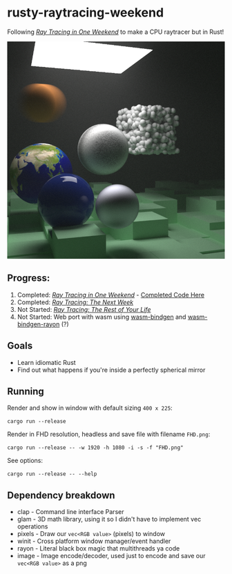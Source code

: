 # rusty-raytracing-weekend

Following [_Ray Tracing in One Weekend_](https://raytracing.github.io/) to make a CPU raytracer but in Rust!

<img src="./media/render_book2.png" alt="Final render of book 2" width=800/>


## Progress:
1. Completed: [_Ray Tracing in One Weekend_](https://raytracing.github.io/books/RayTracingInOneWeekend.html) - [Completed Code Here](https://github.com/stevenhuyn/rusty-raytracing-weekend/tree/7b10c8097581be7427d7b18647b07b8a451772f5)
2. Completed: [_Ray Tracing: The Next Week_](https://raytracing.github.io/books/RayTracingTheNextWeek.html)
3. Not Started: [_Ray Tracing: The Rest of Your Life_](https://raytracing.github.io/books/RayTracingTheRestOfYourLife.html)
4. Not Started: Web port with wasm using [wasm-bindgen](https://github.com/rustwasm/wasm-bindgen) and [wasm-bindgen-rayon](https://github.com/GoogleChromeLabs/wasm-bindgen-rayon) (?)

## Goals
- Learn idiomatic Rust
- Find out what happens if you're inside a perfectly spherical mirror

## Running 

Render and show in window with default sizing `400 x 225`:
```
cargo run --release
```

Render in FHD resolution, headless and save file with filename `FHD.png`:
```
cargo run --release -- -w 1920 -h 1080 -i -s -f "FHD.png"
```

See options:
```
cargo run --release -- --help
```

## Dependency breakdown
- clap - Command line interface Parser
- glam - 3D math library, using it so I didn't have to implement vec operations
- pixels - Draw our `vec<RGB value>` (pixels) to window
- winit - Cross platform window manager/event handler
- rayon - Literal black box magic that multithreads ya code
- image - Image encode/decoder, used just to encode and save our `vec<RGB value>` as a png

